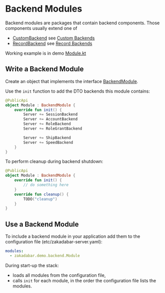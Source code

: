 # Backend Modules

Backend modules are packages that contain backend components. Those components usually extend one of

* [CustomBackend](../../../core/src/jvmMain/kotlin/zakadabar/stack/backend/CustomBackend.kt) see [Custom Backends](./CustomBackends.md)
* [RecordBackend](../../../core/src/jvmMain/kotlin/zakadabar/stack/backend/RecordBackend.kt) see [Record Backends](./RecordBackends.md)

Working example is in demo [Module.kt](../../../demo/src/jvmMain/kotlin/zakadabar/demo/backend/Module.kt)

## Write a Backend Module

Create an object that implements the interface [BackendModule](../../../core/src/jvmMain/kotlin/zakadabar/stack/backend/BackendModule.kt).

Use the `init` function to add the DTO backends this module contains:

```kotlin
@PublicApi
object Module : BackendModule {
    override fun init() {
        Server += SessionBackend
        Server += AccountBackend
        Server += RoleBackend
        Server += RoleGrantBackend

        Server += ShipBackend
        Server += SpeedBackend
    }
}
```

To perform cleanup during backend shutdown:

```kotlin
@PublicApi
object Module : BackendModule {
    override fun init() {
        // do something here
    }
    override fun cleanup() {
        TODO("cleanup")
    }
}
```

## Use a Backend Module

To include a backend module in your application add them to the configuration file (etc/zakadabar-server.yaml):

```yaml
modules:
  - zakadabar.demo.backend.Module
```

During start-up the stack:
- loads all modules from the configuration file,
- calls `init` for each module, in the order the configuration file lists the modules.